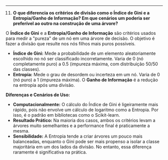 -----

11. **O que diferencia os critérios de divisão como o Índice de Gini e a Entropia/Ganho de Informação? Em que cenários um poderia ser preferível ao outro na construção de uma árvore?**

O **Índice de Gini** e a **Entropia/Ganho de Informação** são critérios usados para medir a "pureza" de um nó em uma árvore de decisão. O objetivo é fazer a divisão que resulte nos nós filhos mais puros possíveis.

  * **Índice de Gini:** Mede a probabilidade de um elemento aleatoriamente escolhido no nó ser classificado incorretamente. Varia de 0 (nó completamente puro) a 0.5 (impureza máxima, com distribuição 50/50 das classes).
  * **Entropia:** Mede o grau de desordem ou incerteza em um nó. Varia de 0 (nó puro) a 1 (impureza máxima). O **Ganho de Informação** é a redução na entropia após uma divisão.

**Diferenças e Cenários de Uso:**

  * **Computacionalmente:** O cálculo do Índice de Gini é ligeiramente mais rápido, pois não envolve um cálculo de logaritmo como a Entropia. Por isso, é o padrão em bibliotecas como o Scikit-learn.
  * **Resultado Prático:** Na maioria dos casos, ambos os critérios levam a árvores muito semelhantes e a performance final é praticamente a mesma.
  * **Sensibilidade:** A Entropia tende a criar árvores um pouco mais balanceadas, enquanto o Gini pode ser mais propenso a isolar a classe majoritária em um dos lados da divisão. No entanto, essa diferença raramente é significativa na prática.

